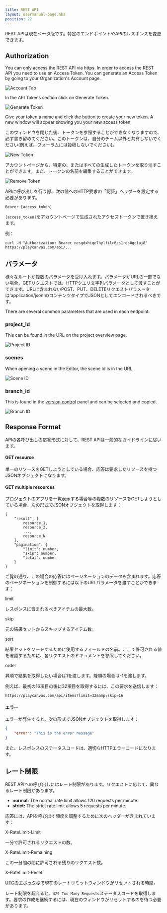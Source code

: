 ```yaml
---
title: REST API
layout: usermanual-page.hbs
position: 22
---
```


<div class="alert alert-info">
    REST APIは現在ベータ版です。特定のエンドポイントやAPIのレスポンスを変更できます。
</div>

## Authorization

You can only access the REST API via https. In order to access the REST API you need to use an Access Token. You can generate an Access Token by going to your Organization's Account page.

![Account Tab][4]

In the API Tokens section click on Generate Token.

![Generate Token][1]

Give your token a name and click the button to create your new token. A new window will appear showing you your new access token.

このウィンドウを閉じた後、トークンを参照することができなくなりますので、必ず書き留めてください。このトークンは、自分のチーム以外と共有しないでください(例えば、フォーラムには投稿しないでください)。

![New Token][2]

アカウントページから、特定の、またはすべての生成したトークンを取り消すことができます。また、トークンの名前を編集することができます。

![Remove Token][3]

APIに呼び出しを行う際、次の値へのHTTP要求の「認証」ヘッダーを設定する必要があります。

```none
Bearer [access_token]
```

`[access_token]`をアカウントページで生成されたアクセストークンで置き換えます。

例：

```none
curl -H "Authorization: Bearer nesgdxhiqe7hylfilr6ss1rds0gq1uj8" https://playcanvas.com/api/...
```

## パラメータ

様々なルートが複数のパラメータを受け入れます。パラメータがURLの一部でない場合、GETリクエストでは、HTTPクエリ文字列パラメータとして渡すことができます。URLに含まれないPOST、PUT、DELETEリクエストパラメータは'application/json'のコンテンツタイプでJSONとしてエンコードされるべきです。

There are several common parameters that are used in each endpoint:

### project_id

This can be found in the URL on the project overview page.

![Project ID][6]

### scenes

When opening a scene in the Editor, the scene id is in the URL.

![Scene ID][7]

### branch_id

This is found in the [version control][5] panel and can be selected and copied.

![Branch ID][8]

## Response Format

APIの各呼び出しの応答形式に対して、REST APIは一般的なガイドラインに従います。

#### GET resource

単一のリソースをGETしようとしている場合、応答は要求したリソースを持つJSONオブジェクトになります。

#### GET multiple resources

プロジェクトのアプリを一覧表示する場合等の複数のリソースをGETしようとしている場合、次の形式でJSONオブジェクトを取得します：

```none
{
    "result": [
        resource_1,
        resource_2,
        ...,
        resource_N
    ],
    "pagination": {
        "limit": number,
        "skip": number,
        "total": number
    }
}
```

ご覧の通り、この場合の応答にはページネーションのデータも含まれます。応答のページネーションを制御するには以下のURLパラメータを渡すことができます：

<div class="params">
<div class="parameter"><span class="param">limit</span><p>レスポンスに含まれるべきアイテムの最大数。</p></div>
<div class="parameter"><span class="param">skip</span><p>元の結果セットからスキップするアイテム数。</p></div>
<div class="parameter"><span class="param">sort</span><p>結果セットをソートするために使用するフィールドの名前。ここで許可される値を確認するために、各リクエストのドキュメントを参照してください。</p></div>
<div class="parameter"><span class="param">order</span><p>昇順で結果を取得したい場合は1を渡します。降順の場合は-1を渡します。</p></div>
</div>

例えば、最初の16項目の後に32項目を取得するには、この要求を送信します：

```none
https://playcanvas.com/api/items?limit=32&amp;skip=16
```

#### エラー

エラーが発生すると、次の形式でJSONオブジェクトを取得します：

```json
{
    "error": "This is the error message"
}
```

また、レスポンスのステータスコードは、適切なHTTPエラーコードになります。

## レート制限

REST APIへの呼び出しにはレート制限があります。リクエストに応じて、異なるレート制限があります。

* **normal:** The normal rate limit allows 120 requests per minute.
* **strict:** The strict rate limit allows 5 requests per minute.

応答には、APIを呼び出す頻度を調整するために次のヘッダーが含まれています：

<div class="params">
<div class="parameter"><span class="param">X-RateLimit-Limit</span><p>一分で許可されるリクエストの数。</p></div>
<div class="parameter"><span class="param">X-RateLimit-Remaining</span><p>この一分間の間に許可される残りのリクエスト数。</p></div>
<div class="parameter"><span class="param">X-RateLimit-Reset</span><p> <a href="https://en.wikipedia.org/wiki/Unix_time" target="_blank">UTCのエポック秒</a>で現在のレートリミットウィンドウがリセットされる時間。</p></div>
</div>

レート制限を超えると、`429 Too Many Requests`ステータスコードを取得します。要求の作成を継続するには、現在のウィンドウがリセットするのを待つ必要があります。

[1]: /images/user-manual/api/generate-token.png
[2]: /images/user-manual/api/new-token.png
[3]: /images/user-manual/api/remove-token.png
[4]: /images/user-manual/api/account-tab.png
[5]: /user-manual/version-control/
[6]: /images/user-manual/api/project-id.png
[7]: /images/user-manual/api/scene-id.png
[8]: /images/user-manual/api/branch-id.png
